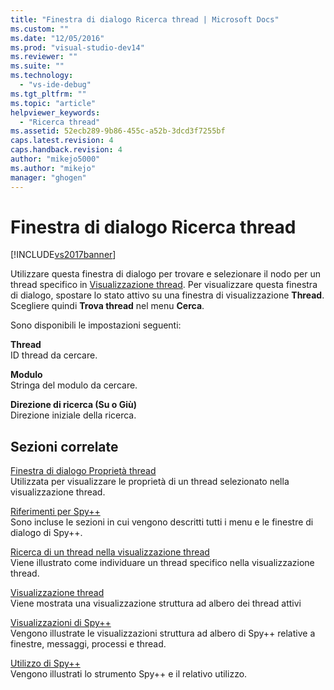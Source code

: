 ```yaml
---
title: "Finestra di dialogo Ricerca thread | Microsoft Docs"
ms.custom: ""
ms.date: "12/05/2016"
ms.prod: "visual-studio-dev14"
ms.reviewer: ""
ms.suite: ""
ms.technology: 
  - "vs-ide-debug"
ms.tgt_pltfrm: ""
ms.topic: "article"
helpviewer_keywords: 
  - "Ricerca thread"
ms.assetid: 52ecb289-9b86-455c-a52b-3dcd3f7255bf
caps.latest.revision: 4
caps.handback.revision: 4
author: "mikejo5000"
ms.author: "mikejo"
manager: "ghogen"
---
```

# Finestra di dialogo Ricerca thread
[!INCLUDE[vs2017banner](../code-quality/includes/vs2017banner.md)]

Utilizzare questa finestra di dialogo per trovare e selezionare il nodo per un thread specifico in [Visualizzazione thread](../debugger/threads-view.md).  Per visualizzare questa finestra di dialogo, spostare lo stato attivo su una finestra di visualizzazione **Thread**.  Scegliere quindi **Trova thread** nel menu **Cerca**.  
  
 Sono disponibili le impostazioni seguenti:  
  
 **Thread**  
 ID thread da cercare.  
  
 **Modulo**  
 Stringa del modulo da cercare.  
  
 **Direzione di ricerca \(Su o Giù\)**  
 Direzione iniziale della ricerca.  
  
## Sezioni correlate  
 [Finestra di dialogo Proprietà thread](../debugger/thread-properties-dialog-box.md)  
 Utilizzata per visualizzare le proprietà di un thread selezionato nella visualizzazione thread.  
  
 [Riferimenti per Spy\+\+](../debugger/spy-increment-reference.md)  
 Sono incluse le sezioni in cui vengono descritti tutti i menu e le finestre di dialogo di Spy\+\+.  
  
 [Ricerca di un thread nella visualizzazione thread](../debugger/how-to-search-for-a-thread-in-threads-view.md)  
 Viene illustrato come individuare un thread specifico nella visualizzazione thread.  
  
 [Visualizzazione thread](../debugger/threads-view.md)  
 Viene mostrata una visualizzazione struttura ad albero dei thread attivi  
  
 [Visualizzazioni di Spy\+\+](../debugger/spy-increment-views.md)  
 Vengono illustrate le visualizzazioni struttura ad albero di Spy\+\+ relative a finestre, messaggi, processi e thread.  
  
 [Utilizzo di Spy\+\+](../debugger/using-spy-increment.md)  
 Vengono illustrati lo strumento Spy\+\+ e il relativo utilizzo.